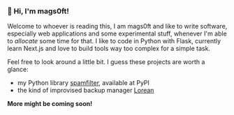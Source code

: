 ### 👋 Hi, I'm mags0ft!

Welcome to whoever is reading this, I am mags0ft and like to write software, especially web applications and some experimental stuff, whenever I'm able to _allocate_ some time for that.
I like to code in Python with Flask, currently learn Next.js and love to build tools way too complex for a simple task.

Feel free to look around a little bit. I guess these projects are worth a glance:
- my Python library [spamfilter](https://github.com/mags0ft/spamfilter), available at PyPI
- the kind of improvised backup manager [Lorean](https://github.com/mags0ft/Lorean)

**More might be coming soon!**

